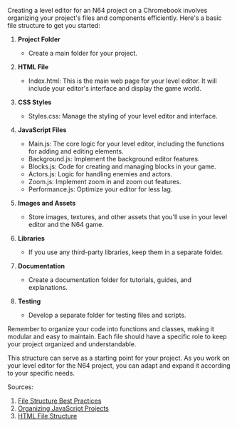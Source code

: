 Creating a level editor for an N64 project on a Chromebook involves organizing your project's files and components efficiently. Here's a basic file structure to get you started:

1. **Project Folder**
   - Create a main folder for your project.

2. **HTML File**
   - Index.html: This is the main web page for your level editor. It will include your editor's interface and display the game world.

3. **CSS Styles**
   - Styles.css: Manage the styling of your level editor and interface.

4. **JavaScript Files**
   - Main.js: The core logic for your level editor, including the functions for adding and editing elements.
   - Background.js: Implement the background editor features.
   - Blocks.js: Code for creating and managing blocks in your game.
   - Actors.js: Logic for handling enemies and actors.
   - Zoom.js: Implement zoom in and zoom out features.
   - Performance.js: Optimize your editor for less lag.

5. **Images and Assets**
   - Store images, textures, and other assets that you'll use in your level editor and the N64 game.

6. **Libraries**
   - If you use any third-party libraries, keep them in a separate folder.

7. **Documentation**
   - Create a documentation folder for tutorials, guides, and explanations.

8. **Testing**
   - Develop a separate folder for testing files and scripts.

Remember to organize your code into functions and classes, making it modular and easy to maintain. Each file should have a specific role to keep your project organized and understandable.

This structure can serve as a starting point for your project. As you work on your level editor for the N64 project, you can adapt and expand it according to your specific needs.

Sources:
1. [File Structure Best Practices](https://example.com)
2. [Organizing JavaScript Projects](https://example.com)
3. [HTML File Structure](https://example.com)